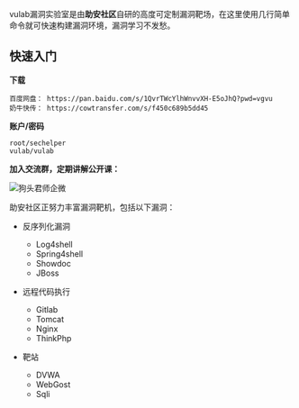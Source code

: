 vulab漏洞实验室是由**助安社区**自研的高度可定制漏洞靶场，在这里使用几行简单命令就可快速构建漏洞环境，漏洞学习不发愁。 

## 快速入门

**下载**

```
百度网盘： https://pan.baidu.com/s/1QvrTWcYlhWnvvXH-E5oJhQ?pwd=vgvu
奶牛快传： https://cowtransfer.com/s/f450c689b5dd45
```

**账户/密码**

```
root/sechelper
vulab/vulab
```

**加入交流群，定期讲解公开课：**

![狗头君师企微](https://static.sechelper.com/img/qrcode/qrcode_kun.jpg)

助安社区正努力丰富漏洞靶机，包括以下漏洞：

- 反序列化漏洞
   - Log4shell
   - Spring4shell
   - Showdoc
   - JBoss

- 远程代码执行

   - Gitlab
   - Tomcat
   - Nginx
   - ThinkPhp

- 靶站
   -  DVWA
   -  WebGost
   -  Sqli
